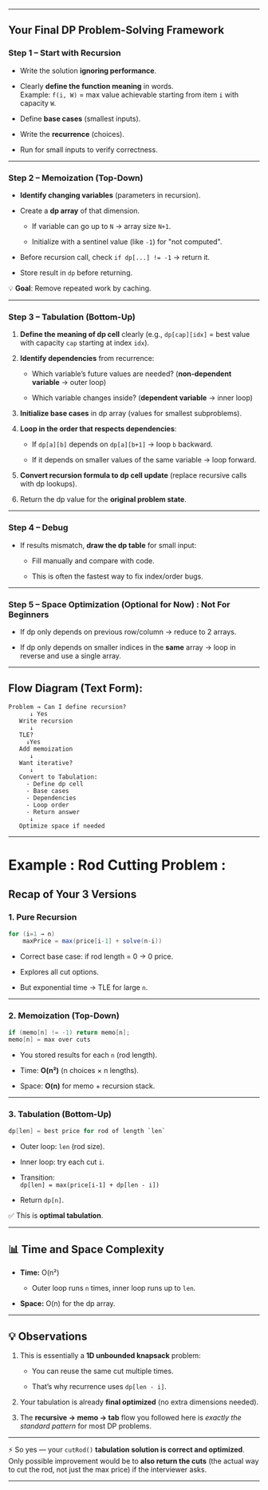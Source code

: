 

---

## **Your Final DP Problem-Solving Framework**

### **Step 1 – Start with Recursion**

- Write the solution **ignoring performance**.
    
- Clearly **define the function meaning** in words.  
    Example: `f(i, W)` = max value achievable starting from item `i` with capacity `W`.
    
- Define **base cases** (smallest inputs).
    
- Write the **recurrence** (choices).
    
- Run for small inputs to verify correctness.
    

---

### **Step 2 – Memoization (Top-Down)**

- **Identify changing variables** (parameters in recursion).
    
- Create a **dp array** of that dimension.
    
    - If variable can go up to `N` → array size `N+1`.
        
    - Initialize with a sentinel value (like `-1`) for "not computed".
        
- Before recursion call, check `if dp[...] != -1` → return it.
    
- Store result in `dp` before returning.
    

💡 **Goal**: Remove repeated work by caching.

---

### **Step 3 – Tabulation (Bottom-Up)**

1. **Define the meaning of dp cell** clearly (e.g., `dp[cap][idx]` = best value with capacity `cap` starting at index `idx`).
    
2. **Identify dependencies** from recurrence:
    
    - Which variable’s future values are needed? (**non-dependent variable** → outer loop)
        
    - Which variable changes inside? (**dependent variable** → inner loop)
        
3. **Initialize base cases** in dp array (values for smallest subproblems).
    
4. **Loop in the order that respects dependencies**:
    
    - If `dp[a][b]` depends on `dp[a][b+1]` → loop `b` backward.
        
    - If it depends on smaller values of the same variable → loop forward.
        
5. **Convert recursion formula to dp cell update** (replace recursive calls with dp lookups).
    
6. Return the dp value for the **original problem state**.
    

---

### **Step 4 – Debug**

- If results mismatch, **draw the dp table** for small input:
    
    - Fill manually and compare with code.
        
    - This is often the fastest way to fix index/order bugs.
        

---

### **Step 5 – Space Optimization (Optional for Now) : Not For Beginners**

- If dp only depends on previous row/column → reduce to 2 arrays.
    
- If dp only depends on smaller indices in the **same** array → loop in reverse and use a single array.
    
---

## Flow Diagram (Text Form): 

```
Problem → Can I define recursion?
      ↓ Yes
   Write recursion
      ↓
   TLE? 
     ↓Yes
   Add memoization
      ↓
   Want iterative?
      ↓
   Convert to Tabulation:
     - Define dp cell
     - Base cases
     - Dependencies
     - Loop order
     - Return answer
      ↓
   Optimize space if needed

```

----



# Example : Rod Cutting Problem : 

## Recap of Your 3 Versions

### **1. Pure Recursion**

```java
for (i=1 → n)
    maxPrice = max(price[i-1] + solve(n-i))
```

- Correct base case: if rod length = 0 → 0 price.
    
- Explores all cut options.
    
- But exponential time → TLE for large `n`.
    

---

### **2. Memoization (Top-Down)**

```java
if (memo[n] != -1) return memo[n];
memo[n] = max over cuts
```

- You stored results for each `n` (rod length).
    
- Time: **O(n²)** (n choices × n lengths).
    
- Space: **O(n)** for memo + recursion stack.
    

---

### **3. Tabulation (Bottom-Up)**

```java
dp[len] = best price for rod of length `len`
```

- Outer loop: `len` (rod size).
    
- Inner loop: try each cut `i`.
    
- Transition:  
    `dp[len] = max(price[i-1] + dp[len - i])`
    
- Return `dp[n]`.
    

✅ This is **optimal tabulation**.

---

## 📊 Time and Space Complexity

- **Time:** O(n²)
    
    - Outer loop runs `n` times, inner loop runs up to `len`.
        
- **Space:** O(n) for the dp array.
    

---

## 💡 Observations

1. This is essentially a **1D unbounded knapsack** problem:
    
    - You can reuse the same cut multiple times.
        
    - That’s why recurrence uses `dp[len - i]`.
        
2. Your tabulation is already **final optimized** (no extra dimensions needed).
    
3. The **recursive → memo → tab** flow you followed here is _exactly the standard pattern_ for most DP problems.
    

---

⚡ So yes — your `cutRod()` **tabulation solution is correct and optimized**.  
Only possible improvement would be to **also return the cuts** (the actual way to cut the rod, not just the max price) if the interviewer asks.

---
